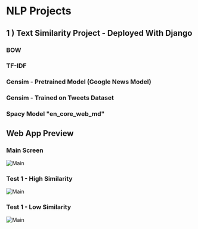 # NLP Projects
## 1 ) Text Similarity Project - Deployed With Django
### BOW
### TF-IDF
### Gensim - Pretrained Model (Google News Model)
### Gensim - Trained on Tweets Dataset
### Spacy Model "en_core_web_md"
## Web App Preview
### Main Screen
![Main]("Images/Index.png")
### Test 1 - High Similarity 
![Main]("Images/test_1.png")
### Test 1 - Low Similarity 
![Main]("Images/test_2.png")
